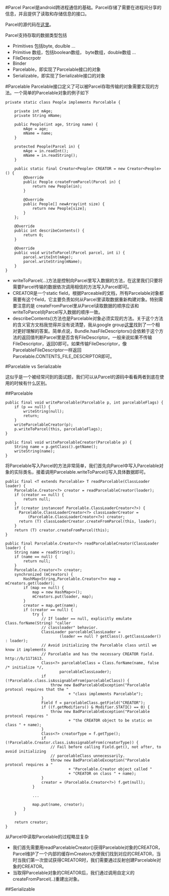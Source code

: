 #Parcel 
Parcel是android跨进程通信的基础。Parcel存储了需要在进程间分享的信息，并且提供了读取和存储信息的接口。

Parcel的源代码在[这里](https://github.com/android/platform_frameworks_base/blob/master/core/java/android/os/Parcel.java)。

Parcel支持存取的数据类型包括
* Primitives 包括byte, doulble ...
* Primitive 数组，包括boolean数组， byte数组，double数组 ...
* FileDescrpotr
* Binder
* Parcelable，即实现了Parcelable接口的对象
* Serializable，即实现了Serializable接口的对象

#Parcelable
Parcelable接口定义了可以被Parcel存取传输的对象需要实现的方法。一个简单的Parcelable对象的例子如下
```
private static class People implements Parcelable {

    private int mAge;
    private String mName;

    public People(int age, String name) {
        mAge = age;
        mName = name;
    }

    protected People(Parcel in) {
        mAge = in.readInt();
        mName = in.readString();
    }

    public static final Creator<People> CREATOR = new Creator<People>() {
        @Override
        public People createFromParcel(Parcel in) {
            return new People(in);
        }

        @Override
        public People[] newArray(int size) {
            return new People[size];
        }
    };

    @Override
    public int describeContents() {
        return 0;
    }

    @Override
    public void writeToParcel(Parcel parcel, int i) {
        parcel.writeInt(mAge);
        parcel.writeString(mName);
    }
}
```

* writeToParcel(...)方法是控制向Parcel里写入数据的方法，在这里我们只要将需要Parcel传输的数据依次调用相信的方法写入Parcel即可。
* CREATOR是一个static field，根据Parceable的文档，所有Parcelable对象都需要有这个field，它主要负责如何从Parcel里读取数据重新构建对象。特别需要注意的是
createFromParcel里从Parcel读取数据的顺序应该和writeToParcel向Parcel写入数据的顺序一致。
* describeContents()方法也是Parcelable对象必须实现的方法。关于这个方法的含义官方文档我觉得并没有说清楚，我从google group[这里](https://groups.google.com/forum/#!topic/android-developers/QVSWGS-8W0A)找到了一个相对更好理解的答案。简单点说，Bundle.hasFileDescriptors()会依赖于这个方法的返回值判断Parcel里是否含有FileDescriptor。一般来说如果不传输FileDescriptor，返回0即可。如果传输FileDescriptor，像ParcelableFileDescriptor一样返回Parcelable.CONTENTS_FILE_DESCRIPTOR即可。

#Parcelable vs Serializable

这似乎是一个被经常问到的面试题，我们可以从Parcel的源码中看看两者到底在使用的时候有什么区别。

##Parcelable
```
public final void writeParcelable(Parcelable p, int parcelableFlags) {
    if (p == null) {
        writeString(null);
        return;
    }
    writeParcelableCreator(p);
    p.writeToParcel(this, parcelableFlags);
}

public final void writeParcelableCreator(Parcelable p) {
    String name = p.getClass().getName();
    writeString(name);
}
```
将Parcelable写入Parcel的方法非常简单，我们首先向Parcel中写入Parcelable对象的实际类名，接着调用Parcelable.writeToParcel()写入具体数据即可。


```
public final <T extends Parcelable> T readParcelable(ClassLoader loader) {
    Parcelable.Creator<?> creator = readParcelableCreator(loader);
    if (creator == null) {
        return null;
    }
    if (creator instanceof Parcelable.ClassLoaderCreator<?>) {
      Parcelable.ClassLoaderCreator<?> classLoaderCreator =
          (Parcelable.ClassLoaderCreator<?>) creator;
      return (T) classLoaderCreator.createFromParcel(this, loader);
    }
    return (T) creator.createFromParcel(this);
}

public final Parcelable.Creator<?> readParcelableCreator(ClassLoader loader) {
    String name = readString();
    if (name == null) {
        return null;
    }
    Parcelable.Creator<?> creator;
    synchronized (mCreators) {
        HashMap<String,Parcelable.Creator<?>> map = mCreators.get(loader);
        if (map == null) {
            map = new HashMap<>();
            mCreators.put(loader, map);
        }
        creator = map.get(name);
        if (creator == null) {
            try {
                // If loader == null, explicitly emulate Class.forName(String) "caller
                // classloader" behavior.
                ClassLoader parcelableClassLoader =
                        (loader == null ? getClass().getClassLoader() : loader);
                // Avoid initializing the Parcelable class until we know it implements
                // Parcelable and has the necessary CREATOR field. http://b/1171613.
                Class<?> parcelableClass = Class.forName(name, false /* initialize */,
                        parcelableClassLoader);
                if (!Parcelable.class.isAssignableFrom(parcelableClass)) {
                    throw new BadParcelableException("Parcelable protocol requires that the "
                            + "class implements Parcelable");
                }
                Field f = parcelableClass.getField("CREATOR");
                if ((f.getModifiers() & Modifier.STATIC) == 0) {
                    throw new BadParcelableException("Parcelable protocol requires "
                            + "the CREATOR object to be static on class " + name);
                }
                Class<?> creatorType = f.getType();
                if (!Parcelable.Creator.class.isAssignableFrom(creatorType)) {
                    // Fail before calling Field.get(), not after, to avoid initializing
                    // parcelableClass unnecessarily.
                    throw new BadParcelableException("Parcelable protocol requires a "
                            + "Parcelable.Creator object called "
                            + "CREATOR on class " + name);
                }
                creator = (Parcelable.Creator<?>) f.get(null);
            }
            
            ...
            
            map.put(name, creator);
        }
    }

    return creator;
}
```
从Parcel中读取Parcelable的过程略显复杂
* 我们首先需要用readParcelableCreator()获得Parcelable对象的CREATOR，Parcel维护了一个内部的缓存mCreators方便我们找到对应的CREATOR，当时当我们第一次尝试获得CREATOR时，我们需要通过反射创建Parcelable对象的CREATOR。
* 当取得Parcelable对象的CREATOR后，我们通过调用自定义的createFromParcel(..)重建出对象。

##Serializable
